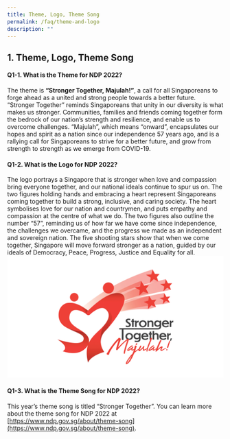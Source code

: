 ```yaml
---
title: Theme, Logo, Theme Song
permalink: /faq/theme-and-logo
description: ""
---
```

## 1. Theme, Logo, Theme Song

#### Q1-1. What is the Theme for NDP 2022?
The theme is <strong>“Stronger Together, Majulah!”</strong>, a call for all Singaporeans to forge ahead as a united and strong people towards a better future. “Stronger Together” reminds Singaporeans that unity in our diversity is what makes us stronger. Communities, families and friends coming together form the bedrock of our nation’s strength and resilience, and enable us to overcome challenges. “Majulah”, which means “onward”, encapsulates our hopes and spirit as a nation since our independence 57 years ago, and is a rallying call for Singaporeans to strive for a better future, and grow from strength to strength as we emerge from COVID-19.

#### Q1-2. What is the Logo for NDP 2022?
The logo portrays a Singapore that is stronger when love and compassion bring everyone together, and our national ideals continue to spur us on. The two figures holding hands and embracing a heart represent Singaporeans coming together to build a strong, inclusive, and caring society. The heart symbolises love for our nation and countrymen, and puts empathy and compassion at the centre of what we do. The two figures also outline the number “57”, reminding us of how far we have come since independence, the challenges we overcame, and the progress we made as an independent and sovereign nation. The five shooting stars show that when we come together, Singapore will move forward stronger as a nation, guided by our ideals of Democracy, Peace, Progress, Justice and Equality for all.
![](/images/About%20-%20Theme%20and%20Logo%20Image%2021May2022%203pm.jpg)

#### Q1-3. What is the Theme Song for NDP 2022?
This year’s theme song is titled “Stronger Together”. You can learn more about the theme song for NDP 2022 at [https://www.ndp.gov.sg/about/theme-song](https://www.ndp.gov.sg/about/theme-song).
